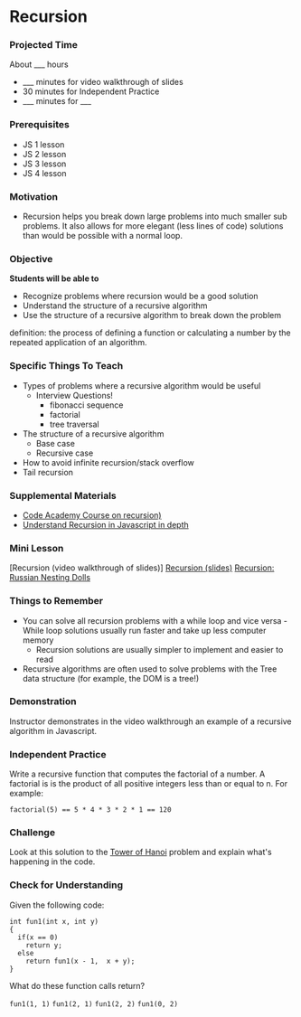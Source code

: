 # Recursion

### Projected Time
About ___ hours
- ___ minutes for video walkthrough of slides
- 30 minutes for Independent Practice
- ___ minutes for ___

### Prerequisites
- JS 1 lesson
- JS 2 lesson
- JS 3 lesson
- JS 4 lesson

### Motivation
- Recursion helps you break down large problems into much smaller sub problems.  It also allows for more elegant (less lines of code) solutions than would be possible with a normal loop.

### Objective
**Students will be able to**
- Recognize problems where recursion would be a good solution
- Understand the structure of a recursive algorithm
- Use the structure of a recursive algorithm to break down the problem

definition: the process of defining a function or calculating a number by the repeated application of an algorithm.

### Specific Things To Teach
- Types of problems where a recursive algorithm would be useful
  - Interview Questions!
    - fibonacci sequence
    - factorial
    - tree traversal 
- The structure of a recursive algorithm
	- Base case
	- Recursive case
- How to avoid infinite recursion/stack overflow
- Tail recursion

### Supplemental Materials
- [Code Academy Course on recursion)](https://www.codecademy.com/courses/javascript-lesson-205/0/1)
- [Understand Recursion in Javascript in depth](https://www.thecodingdelight.com/understanding-recursion-javascript/)

### Mini Lesson
[Recursion (video walkthrough of slides)]
[Recursion (slides)](https://docs.google.com/presentation/d/1KQ5bPs839gvH3iO4-v5fdVZ3JOH9_4QP0y5g0_YxxlQ/edit#slide=id.p)
[Recursion: Russian Nesting Dolls](https://www.youtube.com/watch?v=93_iFq6rBy8)

### Things to Remember
- You can solve all recursion problems with a while loop and vice versa 
        - While loop solutions usually run faster and take up less computer memory
	- Recursion solutions are usually simpler to implement and easier to read
- Recursive algorithms are often used to solve problems with the Tree data structure (for example, the DOM is a tree!)

### Demonstration
Instructor demonstrates in the video walkthrough an example of a recursive algorithm in Javascript.

### Independent Practice  
Write a recursive function that computes the factorial of a number. A factorial is is the product of all positive integers less than or equal to n. For example:

`factorial(5) == 5 * 4 * 3 * 2 * 1 == 120`

### Challenge
Look at this solution to the [Tower of Hanoi](https://stackoverflow.com/questions/6947653/how-does-recursive-algorithm-work-for-towers-of-hanoi) problem and explain what's happening in the code.

### Check for Understanding

Given the following code:

```
int fun1(int x, int y) 
{
  if(x == 0)
    return y;
  else
    return fun1(x - 1,  x + y);
}
```

What do these function calls return?

`fun1(1, 1)`
`fun1(2, 1)`
`fun1(2, 2)`
`fun1(0, 2)`
